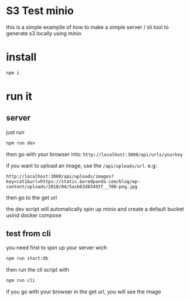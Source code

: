 # S3 Test minio

this is a simple examplle of how to make a simple server / sli tool to generate s3 locally using minio

# install

```sh
npm i
```

# run it

## server

just run 

```sh
npm run dev
```

then go with your browser into:  ```http://localhost:3000/api/urls/yourkey```

if you want to upload an image, use the `/api/uploads/url`. e.g: 

```http://localhost:3000/api/uploads/images?key=cat1&url=https://static.boredpanda.com/blog/wp-content/uploads/2018/04/5acb63d83493f__700-png.jpg```

then go to the get url


the dev script will automatically spin up minio and create a default bucket usind docker compose

## test from cli
you need first to spin up your server wich

```sh
npm run start:db
```

then run the cli script with

```sh
npm run cli
```

if you go with your browser in the get url, you will see the image







